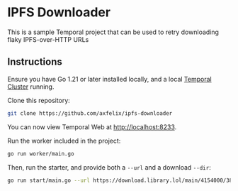 # IPFS Downloader

This is a sample Temporal project that can be used to retry downloading flaky IPFS-over-HTTP URLs 

## Instructions

Ensure you have Go 1.21 or later installed locally, and a local [Temporal Cluster](https://docs.temporal.io/cli) running.

Clone this repository:

```bash
git clone https://github.com/axfelix/ipfs-downloader
```

You can now view Temporal Web at <http://localhost:8233>.

Run the worker included in the project:

```bash
go run worker/main.go
```

Then, run the starter, and provide both a `--url` and a download `--dir`:

```bash
go run start/main.go --url https://download.library.lol/main/4154000/387eb49ed942fda6a0ef896a98ecceae/%28Literature%20Now%29%20Dan%20Sinykin%20-%20Big%20Fiction_%20How%20Conglomeration%20Changed%20the%20Publishing%20Industry%20and%20American%20Literature-Columbia%20University%20Press%20%282023%29.pdf --dir ~/Desktop
```
